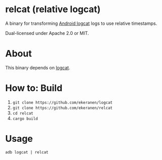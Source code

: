# relcat (relative logcat)

A binary for transforming [Android logcat](https://developer.android.com/studio/command-line/logcat) logs to use relative timestamps.

Dual-licensed under Apache 2.0 or MIT.

# About

This binary depends on [logcat](https://github.com/ekeranen/logcat).

# How to: Build
1. `git clone https://github.com/ekeranen/logcat`
2. `git clone https://github.com/ekeranen/relcat`
3. `cd relcat`
4. `cargo build`

# Usage
```
adb logcat | relcat
```

